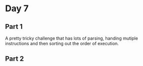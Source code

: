 # Day 7

## Part 1

A pretty tricky challenge that has lots of parsing, handing mutiple instructions and then sorting out the order of execution.

## Part 2
